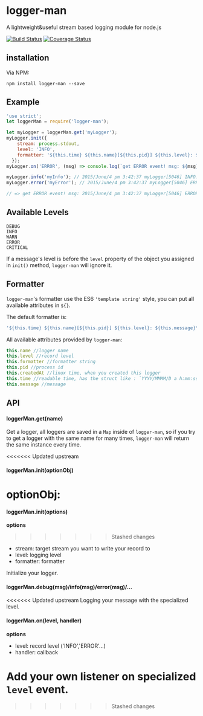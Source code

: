 # logger-man
A lightweight&amp;useful stream based logging module for node.js

[![Build Status](https://travis-ci.org/DavidCai1993/logger-man.svg?branch=master)](https://travis-ci.org/DavidCai1993/logger-man)
[![Coverage Status](https://coveralls.io/repos/DavidCai1993/logger-man/badge.svg?branch=master)](https://coveralls.io/r/DavidCai1993/logger-man?branch=master)

## installation
Via NPM:
```SHELL
npm install logger-man --save
```

## Example
```js
'use strict';
let loggerMan = require('logger-man');

let myLogger = loggerMan.get('myLogger');
myLogger.init({
    stream: process.stdout,
    level: 'INFO',
    formatter: '${this.time} ${this.name}[${this.pid}] ${this.level}: ${this.message}\n'
  });
myLogger.on('ERROR', (msg) => console.log(`get ERROR event! msg: ${msg}`));

myLogger.info('myInfo'); // 2015/June/4 pm 3:42:37 myLogger[5046] INFO: myInfo
myLogger.error('myError'); // 2015/June/4 pm 3:42:37 myLogger[5046] ERROR: myError

// => get ERROR event! msg: 2015/June/4 pm 3:42:37 myLogger[5046] ERROR: myError
```

## Available Levels
```SHELL
DEBUG
INFO
WARN
ERROR
CRITICAL
```
If a message's level is before the `level` property of the object you assigned in `init()` method, `logger-man` will ignore it.

## Formatter
`logger-man`'s formatter use the ES6 `'template string'` style, you can put all available attributes in `${}`.

The default formatter is:
```js
'${this.time} ${this.name}[${this.pid}] ${this.level}: ${this.message}\n'
```

All available attributes provided by `logger-man`:
```js
this.name //logger name
this.level //record level
this.formatter //formatter string
this.pid //process id
this.createdAt //linux time, when you created this logger
this.time //readable time, has the struct like : `YYYY/MMMM/D a h:mm:ss`
this.message //mesaage
```

## API

#### loggerMan.get(name)
Get a logger, all loggers are saved in a `Map` inside of `logger-man`, so if you try to get a logger with the same name for many times,
`logger-man` will return the same instance every time.

<<<<<<< Updated upstream
#### loggerMan.init(optionObj)
__optionObj:__
=======
#### loggerMan.init(options)
__options__
>>>>>>> Stashed changes
* stream: target stream you want to write your record to
* level: logging level
* formatter: formatter

Initialize your logger.

#### loggerMan.debug(msg)/info(msg)/error(msg)/...
<<<<<<< Updated upstream
Logging your message with the specialized level.

#### loggerMan.on(level, handler)
__options__
* level: record level ('INFO','ERROR'...)
* handler: callback

Add your own listener on specialized `level` event.
=======





>>>>>>> Stashed changes


